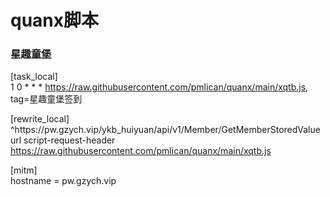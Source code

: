 # quanx脚本

### 星趣童堡

[task_local]  
1 0 * * * https://raw.githubusercontent.com/pmlican/quanx/main/xqtb.js, tag=星趣童堡签到

[rewrite_local]  
^https:\/\/pw\.gzych\.vip\/ykb_huiyuan\/api\/v1\/Member\/GetMemberStoredValue url script-request-header https://raw.githubusercontent.com/pmlican/quanx/main/xqtb.js

[mitm]  
hostname = pw.gzych.vip

